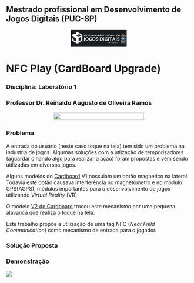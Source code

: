 
## Mestrado profissional em Desenvolvimento de Jogos Digitais (PUC-SP)

<p align="center">
<img class="mestrado" src="https://raw.githubusercontent.com/ezefranca/Damas/master/logo_mestrado.png" width="30%" height="30%">
</p>

# NFC Play (CardBoard Upgrade)
### Disciplina: Laboratório 1 
### Professor Dr. Reinaldo Augusto de Oliveira Ramos

<p align="center">
<img class="mestrado" src="https://raw.githubusercontent.com/ezefranca/VRNFC/master/Design/logo03.png" width="70%" height="70%">
</p>

### Problema

A entrada do usuário (neste caso toque na tela) tem sido um problema na industria de jogos. Algumas soluções com a utlização de temporizadores (aguardar olhando algo para realizar a ação) foram propostas e vêm sendo utilizadas em diversos jogos.

Alguns modelos do [Cardboard]() V1 possuiam um botão magnético na lateral. Todavia este botão causava interferência no magnetômetro e no módulo GPS(AGPS), módulos importantes para o desenvolvimento de jogos utilizando *Virtual Reality* (VR). 

O modelo [V2 do Cardboard]() trocou este mecanismo por uma pequena alavanca que realiza o toque na tela.

Este trabalho propõe a utilização de uma tag NFC (*Near Field Communication*) como mecanismo de entrada para o jogador. 

### Solução Proposta


### Demonstração

[<img src="https://img.youtube.com/vi/l8VaDQliRLA/maxresdefault.jpg" width="50%">](https://youtu.be/l8VaDQliRLA)
